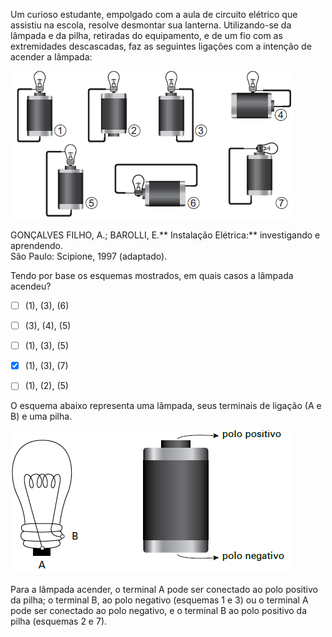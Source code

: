 

Um curioso estudante, empolgado com a aula de circuito elétrico que assistiu na escola, resolve desmontar sua lanterna. Utilizando-se da lâmpada e da pilha, retiradas do equipamento, e de um fio com as extremidades descascadas, faz as seguintes ligações com a intenção de acender a lâmpada:

![](626c4c6d-9dc5-1a5f-f07b-2968b4f15010.png)

GONÇALVES FILHO, A.; BAROLLI, E.** Instalação Elétrica:** investigando e aprendendo.\
São Paulo: Scipione, 1997 (adaptado).

Tendo por base os esquemas mostrados, em quais casos a lâmpada acendeu?



- [ ] (1), (3), (6)
- [ ] (3), (4), (5)
- [ ] (1), (3), (5)
- [x] (1), (3), (7)
- [ ] (1), (2), (5)


O esquema abaixo representa uma lâmpada, seus terminais de ligação (A e B) e uma pilha.

![](8cb0b740-022e-c29a-b65e-a5bbe8054567.png)

Para a lâmpada acender, o terminal A pode ser conectado ao polo positivo da pilha; o terminal B, ao polo negativo (esquemas 1 e 3) ou o terminal A pode ser conectado ao polo negativo, e o terminal B ao polo positivo da pilha (esquemas 2 e 7).

        
